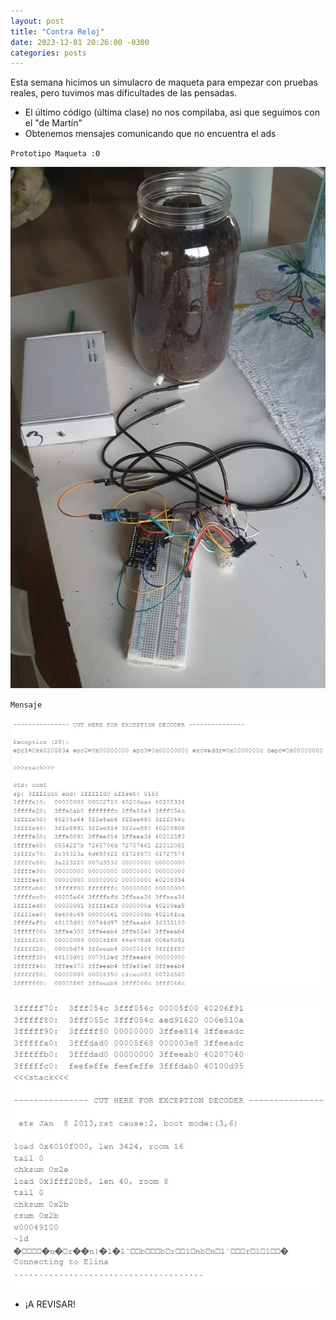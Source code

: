 ```yaml
---
layout: post
title: "Contra Reloj"
date: 2023-12-01 20:26:00 -0300
categories: posts
---
```



Esta semana hicimos un simulacro de maqueta para empezar con pruebas reales, pero tuvimos mas dificultades de las pensadas.
  -  El último código (última clase) no nos compilaba, asi que seguimos con el "de Martín"
  -  Obtenemos mensajes comunicando que no encuentra el ads
   
`Prototipo Maqueta :0 `

![PrototipoMaqueta2](https://github.com/SisCom-PI2-2023-2/proyecto-plant-o-matic/blob/main/docs/assets/PrototipoMaqueta2.jpg)

`Mensaje`
 
![ads1](https://github.com/SisCom-PI2-2023-2/proyecto-plant-o-matic/blob/main/docs/assets/ads1.png)

![ads2](https://github.com/SisCom-PI2-2023-2/proyecto-plant-o-matic/blob/main/docs/assets/ads2.jpg)

  -   ¡A REVISAR!

 
